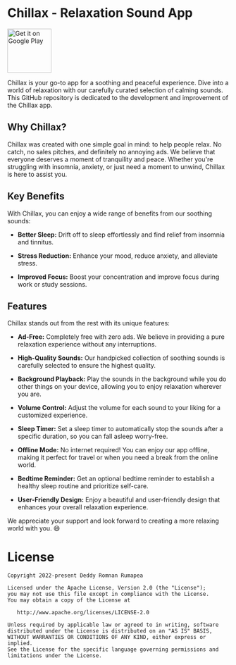 # Chillax - Relaxation Sound App

<a href="https://play.google.com/store/apps/details?id=com.romnan.chillax" target="_blank">
<img src="https://play.google.com/intl/en_us/badges/images/generic/en-play-badge.png" alt="Get it on Google Play" height="100"/></a>

Chillax is your go-to app for a soothing and peaceful experience. Dive into a world of relaxation with our carefully curated selection of calming sounds. This GitHub repository is dedicated to the development and improvement of the Chillax app.

## Why Chillax?

Chillax was created with one simple goal in mind: to help people relax. No catch, no sales pitches, and definitely no annoying ads. We believe that everyone deserves a moment of tranquility and peace. Whether you're struggling with insomnia, anxiety, or just need a moment to unwind, Chillax is here to assist you.

## Key Benefits

With Chillax, you can enjoy a wide range of benefits from our soothing sounds:

- **Better Sleep:** Drift off to sleep effortlessly and find relief from insomnia and tinnitus.

- **Stress Reduction:** Enhance your mood, reduce anxiety, and alleviate stress.

- **Improved Focus:** Boost your concentration and improve focus during work or study sessions.

## Features

Chillax stands out from the rest with its unique features:

- **Ad-Free:** Completely free with zero ads. We believe in providing a pure relaxation experience without any interruptions.

- **High-Quality Sounds:** Our handpicked collection of soothing sounds is carefully selected to ensure the highest quality.

- **Background Playback:** Play the sounds in the background while you do other things on your device, allowing you to enjoy relaxation wherever you are.

- **Volume Control:** Adjust the volume for each sound to your liking for a customized experience.

- **Sleep Timer:** Set a sleep timer to automatically stop the sounds after a specific duration, so you can fall asleep worry-free.

- **Offline Mode:** No internet required! You can enjoy our app offline, making it perfect for travel or when you need a break from the online world.

- **Bedtime Reminder:** Get an optional bedtime reminder to establish a healthy sleep routine and prioritize self-care.

- **User-Friendly Design:** Enjoy a beautiful and user-friendly design that enhances your overall relaxation experience.

We appreciate your support and look forward to creating a more relaxing world with you. 😄

License
=======

    Copyright 2022-present Deddy Romnan Rumapea

    Licensed under the Apache License, Version 2.0 (the "License"); 
    you may not use this file except in compliance with the License. 
    You may obtain a copy of the License at

       http://www.apache.org/licenses/LICENSE-2.0

    Unless required by applicable law or agreed to in writing, software
    distributed under the License is distributed on an "AS IS" BASIS,
    WITHOUT WARRANTIES OR CONDITIONS OF ANY KIND, either express or implied.
    See the License for the specific language governing permissions and
    limitations under the License.
